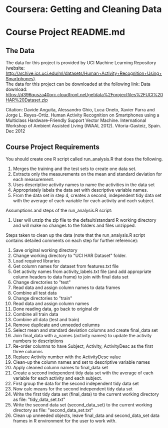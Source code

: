 # Coursera: Getting and Cleaning Data #
# Course Project README.md #

## The Data ##

The data for this project is provided by UCI Machine Learning Repository 
(website: http://archive.ics.uci.edu/ml/datasets/Human+Activity+Recognition+Using+Smartphones).  
The data for this project can be downloaded at the following link:
Data download: https://d396qusza40orc.cloudfront.net/getdata%2Fprojectfiles%2FUCI%20HAR%20Dataset.zip

Citation:
Davide Anguita, Alessandro Ghio, Luca Oneto, Xavier Parra and Jorge L. Reyes-Ortiz. Human Activity 
Recognition on Smartphones using a Multiclass Hardware-Friendly Support Vector Machine. International 
Workshop of Ambient Assisted Living (IWAAL 2012). Vitoria-Gasteiz, Spain. Dec 2012

## Course Project Requirements ##

You should create one R script called run_analysis.R that does the following. 
1. Merges the training and the test sets to create one data set.
2. Extracts only the measurements on the mean and standard deviation for each measurement. 
3. Uses descriptive activity names to name the activities in the data set
4. Appropriately labels the data set with descriptive variable names. 
5. From the data set in step 4, creates a second, independent tidy data set with the average of each variable for each activity and each subject.


Assumptions and steps of the run_analysis.R script:
1. User will unzip the zip file to the default/standard R working directory and will make no changes to the folders and files unzipped.

Steps taken to clean up the data (note that the run_analysis.R script contains detailed comments on each step for further reference):
1.  Save original working directory
2.  Change working directory to "UCI HAR Dataset" folder.
3.  Load required libraries
4.  Get column names for dataset from features.txt file
5.  Get activity names from activity_labels.txt file (and add appropriate column headers to data frame) to join with final data set
6.  Change directories to "test"
7.  Read data and assign column names to data frames
8.  Combine all test data
9.  Change directories to "train"
10. Read data and assign column names
11. Done reading data, go back to original dir
12. Combine all train data
13. Combine all data (test and train)
14. Remove duplicate and unneeded columns
15. Select mean and standard deviation columns and create final_data set
16. Join final_data with a_names (activity names) to update the activity numbers to descriptions
17. Re-order columns to have Subject, Activity, ActivityDesc as the first three columns
18. Replace Activity number with the ActivityDesc value
19. Clean-up the column names and set to descriptive variable names
20. Apply cleaned column names to final_data set
21. Create a second independent tidy data set with the average of each variable for each activity and each subject.
22. First group the data for the second independent tidy data set
23. Now calc means for the second independent tidy data set
24. Write the first tidy data set (final_data) to the current working directory as file: "tidy_data_set.txt"
25. Write the second data set (second_data_set) to the current working directory as file: "second_data_set.txt"
26. Clean up unneeded objects, leave final_data and second_data_set data frames in R environment for the user to work with.